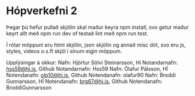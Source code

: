 # Hópverkefni 2

Þegar þú hefur pullað skjölin skal maður keyra npm install, svo getur maður keyrt allt með npm run dev of testað lint með npm run test. 

Í rótar möppuni eru html skjölin, json skjölin og annað misc dót, svo eru js, styles, videos o.s.fl skjöl í sínum eigin möppum.

Upplýsingar á okkur:
Nafn: Hjörtur Sölvi Steinarsson, Hí Notandarnafn: hss59@hi.is, Github Notandarnafn: Hss59 
Nafn: Ólafur Pálsson, HÍ Notendanafn: olp10@hi.is, Github Notendanafn: olafur90 
Nafn: Broddi Gunnarsson, HÍ Notendanafn: brg67@hi.is, Github Notendanafn: BroddiGunnarsson
